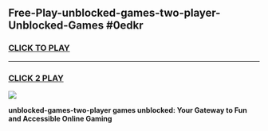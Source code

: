 
## Free-Play-unblocked-games-two-player-Unblocked-Games #0edkr
<h3>
<a href="https://news.freeplayer.one?title=unblocked-games-two-player&ref=8M">CLICK TO PLAY</a></h3>
<hr>

<h3>
<a href="https://news.freeplayer.one?title=unblocked-games-two-player&ref=8M">CLICK 2 PLAY</a>
  
</h3>

<a href="https://news.freeplayer.one?title=unblocked-games-two-player&ref=8M"><img src="https://clearcache.store/games.png"></a>


**unblocked-games-two-player games unblocked: Your Gateway to Fun and Accessible Online Gaming**
